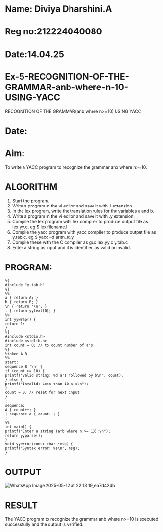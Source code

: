 # Name: Diviya Dharshini.A
# Reg no:212224040080
# Date:14.04.25
# Ex-5-RECOGNITION-OF-THE-GRAMMAR-anb-where-n-10-USING-YACC
RECOGNITION OF THE GRAMMAR(anb where n>=10) USING YACC
# Date:
# Aim:
To write a YACC program to recognize the grammar anb where n>=10.
# ALGORITHM
1.	Start the program.
2.	Write a program in the vi editor and save it with .l extension.
3.	In the lex program, write the translation rules for the variables a and b.
4.	Write a program in the vi editor and save it with .y extension.
5.	Compile the lex program with lex compiler to produce output file as lex.yy.c. eg $ lex filename.l
6.	Compile the yacc program with yacc compiler to produce output file as y.tab.c. eg $ yacc –d arith_id.y
7.	Compile these with the C compiler as gcc lex.yy.c y.tab.c
8.	Enter a string as input and it is identified as valid or invalid.
# PROGRAM:
~~~
%{
#include "y.tab.h"
%}
%%
a { return A; }
b { return B; }
\n { return '\n'; }
. { return yytext[0]; }
%%
int yywrap() {
return 1;
}
%{
#include <stdio.h>
#include <stdlib.h>
int count = 0; // to count number of a's
%}
%token A B
%%
start:
sequence B '\n' {
if (count >= 10) {
printf("Valid string: %d a's followed by b\n", count);
} else {
printf("Invalid: Less than 10 a's\n");
}
count = 0; // reset for next input
}
;
sequence:
A { count++; }
| sequence A { count++; }
;
%%
int main() {
printf("Enter a string (aⁿb where n >= 10):\n");
return yyparse();
}
void yyerror(const char *msg) {
printf("Syntax error: %s\n", msg);
}
~~~
# OUTPUT
![WhatsApp Image 2025-05-12 at 22 13 19_ea7d424b](https://github.com/user-attachments/assets/bce56301-d856-4bae-b980-1105edbae0c8)


# RESULT
The YACC program to recognize the grammar anb where n>=10 is executed successfully and the output is verified.
